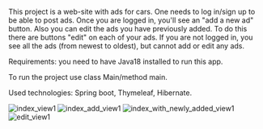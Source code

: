 This project is a web-site with ads for cars. One needs to log in/sign up to be able to post ads. Once you are logged in, you'll see an "add a new ad" button. Also you can edit the ads you have previously added. To do this there are buttons "edit" on each of your ads. If you are not logged in, you see all the ads (from newest to oldest), but cannot add or edit any ads. 

Requirements: you need to have Java18 installed to run this app.

To run the project use class Main/method main.

Used technologies: Spring boot, Thymeleaf, Hibernate.

![index_view1](https://user-images.githubusercontent.com/97850827/185155633-186aa71c-a710-49d6-b31a-66831a8e0dae.jpg)
![index_add_view1](https://user-images.githubusercontent.com/97850827/185155661-96ad09b1-9c67-47b8-b29e-97f6219ec1f6.jpg)
![index_with_newly_added_view1](https://user-images.githubusercontent.com/97850827/185155696-b37317d3-3d78-4823-a02c-a8c6cf59bdca.jpg)
![edit_view1](https://user-images.githubusercontent.com/97850827/185155716-8b541922-ee50-4247-b3f8-2386b90f77fe.jpg)
